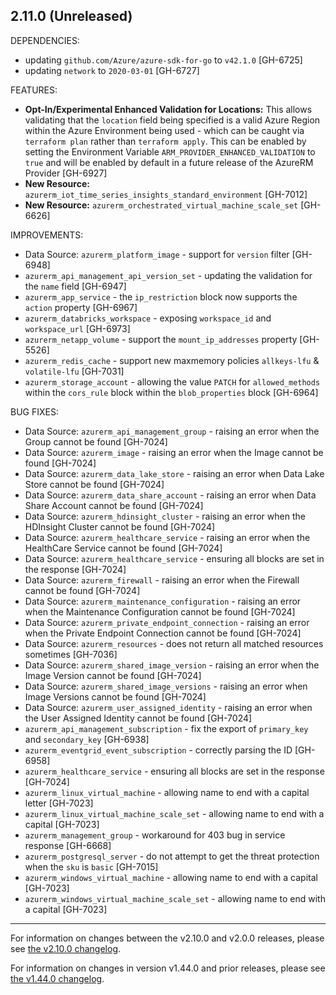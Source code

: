 ## 2.11.0 (Unreleased)

DEPENDENCIES: 

* updating `github.com/Azure/azure-sdk-for-go` to `v42.1.0` [GH-6725]
* updating `network` to `2020-03-01` [GH-6727]

FEATURES:

* **Opt-In/Experimental Enhanced Validation for Locations:** This allows validating that the `location` field being specified is a valid Azure Region within the Azure Environment being used - which can be caught via `terraform plan` rather than `terraform apply`. This can be enabled by setting the Environment Variable `ARM_PROVIDER_ENHANCED_VALIDATION` to `true` and will be enabled by default in a future release of the AzureRM Provider [GH-6927]
* **New Resource:** `azurerm_iot_time_series_insights_standard_environment` [GH-7012]
* **New Resource:** `azurerm_orchestrated_virtual_machine_scale_set` [GH-6626]

IMPROVEMENTS:

* Data Source: `azurerm_platform_image` - support for `version` filter [GH-6948]
* `azurerm_api_management_api_version_set` - updating the validation for the `name` field [GH-6947]
* `azurerm_app_service` - the `ip_restriction` block now supports the `action` property [GH-6967]
* `azurerm_databricks_workspace` - exposing `workspace_id` and `workspace_url` [GH-6973]
* `azurerm_netapp_volume` - support the `mount_ip_addresses` property [GH-5526]
* `azurerm_redis_cache` - support new maxmemory policies `allkeys-lfu` & `volatile-lfu` [GH-7031]
* `azurerm_storage_account` - allowing the value `PATCH` for `allowed_methods` within the `cors_rule` block within the `blob_properties` block [GH-6964]

BUG FIXES:

* Data Source: `azurerm_api_management_group` - raising an error when the Group cannot be found [GH-7024]
* Data Source: `azurerm_image` - raising an error when the Image cannot be found [GH-7024]
* Data Source: `azurerm_data_lake_store` - raising an error when Data Lake Store cannot be found [GH-7024]
* Data Source: `azurerm_data_share_account` - raising an error when Data Share Account cannot be found [GH-7024]
* Data Source: `azurerm_hdinsight_cluster` - raising an error when the HDInsight Cluster cannot be found [GH-7024]
* Data Source: `azurerm_healthcare_service` - raising an error when the HealthCare Service cannot be found [GH-7024]
* Data Source: `azurerm_healthcare_service` - ensuring all blocks are set in the response [GH-7024]
* Data Source: `azurerm_firewall` - raising an error when the Firewall cannot be found [GH-7024]
* Data Source: `azurerm_maintenance_configuration` - raising an error when the Maintenance Configuration cannot be found [GH-7024]
* Data Source: `azurerm_private_endpoint_connection` - raising an error when the Private Endpoint Connection cannot be found [GH-7024]
* Data Source: `azurerm_resources` - does not return all matched resources sometimes [GH-7036]
* Data Source: `azurerm_shared_image_version` - raising an error when the Image Version cannot be found [GH-7024]
* Data Source: `azurerm_shared_image_versions` - raising an error when Image Versions cannot be found [GH-7024]
* Data Source: `azurerm_user_assigned_identity` - raising an error when the User Assigned Identity cannot be found [GH-7024]
* `azurerm_api_management_subscription` - fix the export of `primary_key` and `secondary_key` [GH-6938]
* `azurerm_eventgrid_event_subscription` - correctly parsing the ID [GH-6958]
* `azurerm_healthcare_service` - ensuring all blocks are set in the response [GH-7024]
* `azurerm_linux_virtual_machine` - allowing name to end with a capital letter [GH-7023]
* `azurerm_linux_virtual_machine_scale_set` - allowing name to end with a capital [GH-7023]
* `azurerm_management_group` - workaround for 403 bug in service response [GH-6668]
* `azurerm_postgresql_server` - do not attempt to get the threat protection when the `sku` is `basic` [GH-7015]
* `azurerm_windows_virtual_machine` - allowing name to end with a capital [GH-7023]
* `azurerm_windows_virtual_machine_scale_set` - allowing name to end with a capital [GH-7023]

---

For information on changes between the v2.10.0 and v2.0.0 releases, please see [the v2.10.0 changelog](https://github.com/terraform-providers/terraform-provider-azurerm/blob/v2.10.0/CHANGELOG.md).

For information on changes in version v1.44.0 and prior releases, please see [the v1.44.0 changelog](https://github.com/terraform-providers/terraform-provider-azurerm/blob/v1.44.0/CHANGELOG.md).
